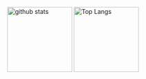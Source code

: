<p align="left"> 
    <img alt="github stats" height="150px" src="https://github-readme-stats.vercel.app/api?username=yukiyamazaki&&count_private=true&theme=nightowl&show_icons=true" />
  <img alt="Top Langs" height="150px" src="https://github-readme-stats.vercel.app/api/top-langs/?username=yukiyamazaki&layout=compact&show_icons=true&theme=nightowl" />
</p>




<!--
**yukiyamazaki/yukiyamazaki** is a ✨ _special_ ✨ repository because its `README.md` (this file) appears on your GitHub profile.

Here are some ideas to get you started:

- 🔭 I’m currently working on ...
- 🌱 I’m currently learning ...
- 👯 I’m looking to collaborate on ...
- 🤔 I’m looking for help with ...
- 💬 Ask me about ...
- 📫 How to reach me: ...
- 😄 Pronouns: ...
- ⚡ Fun fact: ...
-->
